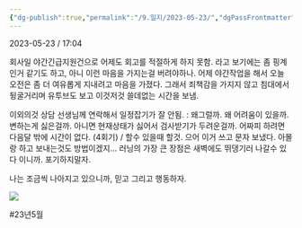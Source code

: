 ```yaml
---
{"dg-publish":true,"permalink":"/9.일지/2023-05-23/","dgPassFrontmatter":true}
---
```



2023-05-23 / 17:04 


회사일
	야간긴급지원건으로 어제도 회고를 적절하게 하지 못함.
	라고 보기에는 좀 핑계인거 같기도 하고, 아니 이런 마음을 가지는걸 버려야하나.
	어제 야간작업을 해서 오늘 오전은 좀 더 여유롭게 지내려고 마음을 가졌다. 그래서 죄책감을 가지지 않고 침대에서 뒹굴거리며 유투브도 보고 이것저것 쓸데없는 시간을 보냄.

이외의것
	상담 선생님께 연락해서 일정잡기가 잘 안됨.
	 : 왜그럴까. 왜 어려움이 있을까. 변하는게 싫은걸까. 아니면 현재상태가 싫어서 검사받기가 두려운걸까. 어짜피 하려면 다음달 밖에 시간이 없다. (4회기) / 할수 있을때 할것. 으어 이거 쓰고 문자 보냈다. 아몰랑 하고 보내는것도 방법이겠지...
	러닝의 가장 큰 장점은 새벽에도 뛰댕기러 나갈수 있다 이니까. 포기하지말자.

나는 조금씩 나아지고 있으니까, 믿고 그리고 행동하자.

![](https://i.imgur.com/WVaJHLx.png)


#23년5월 
